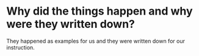 # Why did the things happen and why were they written down?

They happened as examples for us and they were written down for our instruction.
